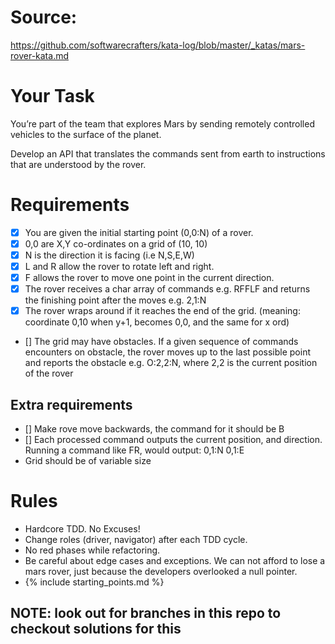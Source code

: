 # Source:
https://github.com/softwarecrafters/kata-log/blob/master/_katas/mars-rover-kata.md

# Your Task
You’re part of the team that explores Mars by sending remotely controlled vehicles to the surface of the planet. 

Develop an API that translates the commands sent from earth to instructions that are understood by the rover.

# Requirements
- [x] You are given the initial starting point (0,0:N) of a rover.
- [x] 0,0 are X,Y co-ordinates on a grid of (10, 10)
- [x] N is the direction it is facing (i.e N,S,E,W)
- [x] L and R allow the rover to rotate left and right.
- [x] F allows the rover to move one point in the current direction.
- [x] The rover receives a char array of commands e.g. RFFLF and returns the finishing point after the moves e.g. 2,1:N
- [x] The rover wraps around if it reaches the end of the grid. (meaning: coordinate 0,10 when y+1, becomes 0,0, and the same for x ord)
- [] The grid may have obstacles. If a given sequence of commands encounters on obstacle, the rover moves up to the last possible point and reports the obstacle e.g. O:2,2:N, where 2,2 is the current position of the rover

## Extra requirements

- [] Make rove move backwards, the command for it should be B
- [] Each processed command outputs the current position, and direction. Running a command like FR, would output: 
    0,1:N
    0,1:E
- Grid should be of variable size


# Rules
- Hardcore TDD. No Excuses!
- Change roles (driver, navigator) after each TDD cycle.
- No red phases while refactoring.
- Be careful about edge cases and exceptions. We can not afford to lose a mars rover, just because the developers overlooked a null pointer.
- {% include starting_points.md %}

## NOTE: look out for branches in this repo to checkout solutions for this
